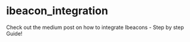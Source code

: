 # ibeacon_integration

Check out the medium post on how to integrate Ibeacons - Step by step Guide!



